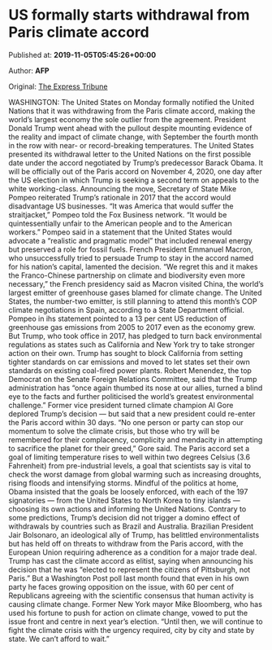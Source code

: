 
# US formally starts withdrawal from Paris climate accord

Published at: **2019-11-05T05:45:26+00:00**

Author: **AFP**

Original: [The Express Tribune](https://tribune.com.pk/story/2093794/3-us-formally-starts-withdrawal-paris-climate-accord/)

WASHINGTON: The United States on Monday formally notified the United Nations that it was withdrawing from the Paris climate accord, making the world’s largest economy the sole outlier from the agreement.
President Donald Trump went ahead with the pullout despite mounting evidence of the reality and impact of climate change, with September the fourth month in the row with near- or record-breaking temperatures.
The United States presented its withdrawal letter to the United Nations on the first possible date under the accord negotiated by Trump’s predecessor Barack Obama.
It will be officially out of the Paris accord on November 4, 2020, one day after the US election in which Trump is seeking a second term on appeals to the white working-class.
Announcing the move, Secretary of State Mike Pompeo reiterated Trump’s rationale in 2017 that the accord would disadvantage US businesses.
“It was America that would suffer the straitjacket,” Pompeo told the Fox Business network. “It would be quintessentially unfair to the American people and to the American workers.”
Pompeo said in a statement that the United States would advocate a “realistic and pragmatic model” that included renewal energy but preserved a role for fossil fuels.
French President Emmanuel Macron, who unsuccessfully tried to persuade Trump to stay in the accord named for his nation’s capital, lamented the decision.
“We regret this and it makes the Franco-Chinese partnership on climate and biodiversity even more necessary,” the French presidency said as Macron visited China, the world’s largest emitter of greenhouse gases blamed for climate change.
The United States, the number-two emitter, is still planning to attend this month’s COP climate negotiations in Spain, according to a State Department official.
Pompeo in ihs statement pointed to a 13 per cent US reduction of greenhouse gas emissions from 2005 to 2017 even as the economy grew.
But Trump, who took office in 2017, has pledged to turn back environmental regulations as states such as California and New York try to take stronger action on their own.
Trump has sought to block California from setting tighter standards on car emissions and moved to let states set their own standards on existing coal-fired power plants.
Robert Menendez, the top Democrat on the Senate Foreign Relations Committee, said that the Trump administration has “once again thumbed its nose at our allies, turned a blind eye to the facts and further politicised the world’s greatest environmental challenge.”
Former vice president turned climate champion Al Gore deplored Trump’s decision — but said that a new president could re-enter the Paris accord within 30 days.
“No one person or party can stop our momentum to solve the climate crisis, but those who try will be remembered for their complacency, complicity and mendacity in attempting to sacrifice the planet for their greed,” Gore said.
The Paris accord set a goal of limiting temperature rises to well within two degrees Celsius (3.6 Fahrenheit) from pre-industrial levels, a goal that scientists say is vital to check the worst damage from global warming such as increasing droughts, rising floods and intensifying storms.
Mindful of the politics at home, Obama insisted that the goals be loosely enforced, with each of the 197 signatories — from the United States to North Korea to tiny islands — choosing its own actions and informing the United Nations.
Contrary to some predictions, Trump’s decision did not trigger a domino effect of withdrawals by countries such as Brazil and Australia.
Brazilian President Jair Bolsonaro, an ideological ally of Trump, has belittled environmentalists but has held off on threats to withdraw from the Paris accord, with the European Union requiring adherence as a condition for a major trade deal.
Trump has cast the climate accord as elitist, saying when announcing his decision that he was “elected to represent the citizens of Pittsburgh, not Paris.”
But a Washington Post poll last month found that even in his own party he faces growing opposition on the issue, with 60 per cent of Republicans agreeing with the scientific consensus that human activity is causing climate change.
Former New York mayor Mike Bloomberg, who has used his fortune to push for action on climate change, vowed to put the issue front and centre in next year’s election.
“Until then, we will continue to fight the climate crisis with the urgency required, city by city and state by state. We can’t afford to wait.”

